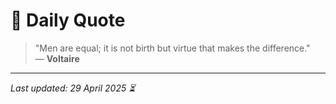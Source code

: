 # 📜 Daily Quote

> "Men are equal; it is not birth but virtue that makes the difference."  
> — **Voltaire**

---

_Last updated: 29 April 2025 ⏳_

